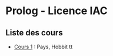 # Prolog - Licence IAC

## Liste des cours

- [Cours 1](https://github.com/ColinSenot/LicenceIAC/tree/main/Prolog/Cours%201) : Pays, Hobbit tt